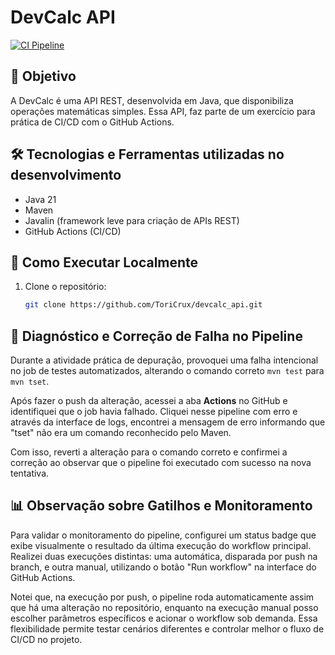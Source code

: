 # DevCalc API

[![CI Pipeline](https://github.com/ToriCrux/devcalc_api/actions/workflows/ci.yml/badge.svg)](https://github.com/ToriCrux/devcalc_api/actions/workflows/ci.yml)

## 📌 Objetivo
A DevCalc é uma API REST, desenvolvida em Java, que disponibiliza operações matemáticas simples.
Essa API, faz parte de um exercício para prática de CI/CD com o GitHub Actions.

## 🛠️ Tecnologias e Ferramentas utilizadas no desenvolvimento
- Java 21
- Maven
- Javalin (framework leve para criação de APIs REST)
- GitHub Actions (CI/CD)

## 🚀 Como Executar Localmente

1. Clone o repositório:
   ```bash
   git clone https://github.com/ToriCrux/devcalc_api.git

## 🧪 Diagnóstico e Correção de Falha no Pipeline

Durante a atividade prática de depuração, provoquei uma falha intencional no job de testes automatizados, alterando o comando correto `mvn test` para `mvn tset`. 

Após fazer o push da alteração, acessei a aba **Actions** no GitHub e identifiquei que o job havia falhado. Cliquei nesse pipeline com erro e através da interface de logs, encontrei a mensagem de erro informando que "tset" não era um comando reconhecido pelo Maven. 

Com isso, reverti a alteração para o comando correto e confirmei a correção ao observar que o pipeline foi executado com sucesso na nova tentativa.


## 📊 Observação sobre Gatilhos e Monitoramento

Para validar o monitoramento do pipeline, configurei um status badge que exibe visualmente o resultado da última execução do workflow principal. Realizei duas execuções distintas: uma automática, disparada por push na branch, e outra manual, utilizando o botão "Run workflow" na interface do GitHub Actions. 

Notei que, na execução por push, o pipeline roda automaticamente assim que há uma alteração no repositório, enquanto na execução manual posso escolher parâmetros específicos e acionar o workflow sob demanda. Essa flexibilidade permite testar cenários diferentes e controlar melhor o fluxo de CI/CD no projeto.

